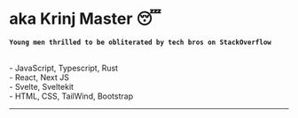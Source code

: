 # aka Krinj Master 😴

**`Young men thrilled to be obliterated by tech bros on StackOverflow`**<br/>

<br>
- JavaScript, Typescript, Rust
<br>
- React, Next JS
<br>
- Svelte, Sveltekit
<br>
- HTML, CSS, TailWind, Bootstrap
<br>
<hr>


          
          
          
          
          

